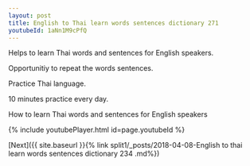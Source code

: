 ```yaml
---
layout: post
title: English to Thai learn words sentences dictionary 271 
youtubeId: 1aNn1M9cPfQ
---
```

 
 
Helps to learn Thai words and sentences for English speakers.

Opportunitiy to repeat the words sentences. 

Practice Thai language. 
 
10 minutes practice every day. 
 
How to learn Thai words and sentences for English speakers 
 
{% include youtubePlayer.html id=page.youtubeId %}
 
 
[Next]({{ site.baseurl }}{% link  split1/_posts/2018-04-08-English to thai learn words sentences dictionary 234 .md%})
 
